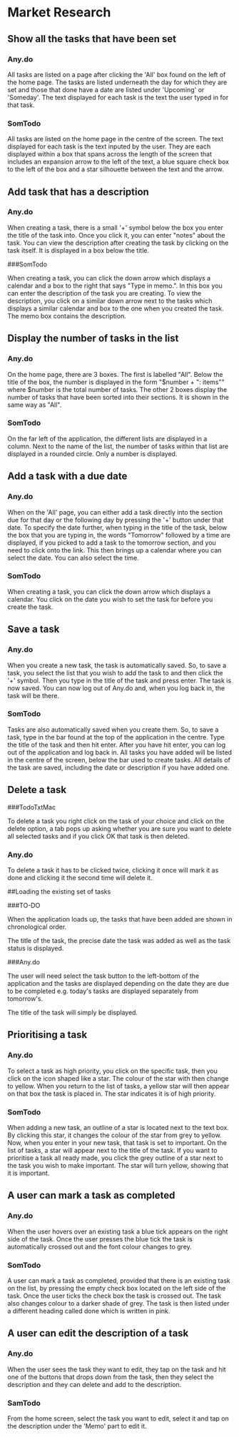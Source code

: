 # Market Research

## Show all the tasks that have been set

### Any.do

All tasks are listed on a page after clicking the 'All' box found on the left of the home page. The tasks are listed underneath the day for which they are set and those that done have a date are listed under 'Upcoming' or 'Someday'. The text displayed for each task is the text the user typed in for that task.

### SomTodo

All tasks are listed on the home page in the centre of the screen. The text displayed for each task is the text inputed by the user. They are each displayed within a box that spans across the length of the screen that includes an expansion arrow to the left of the text, a blue square check box to the left of the box and a star silhouette between the text and the arrow.

## Add task that has a description 

### Any.do

When creating a task, there is a small '+' symbol below the box you enter the title of the task into. Once you click it, you can enter "notes" about the task. You can view the description after creating the task by clicking on the task itself. It is displayed in a box below the title.

###SomTodo

When creating a task, you can click the down arrow which displays a calendar and a box to the right that says "Type in memo.". In this box you can enter the description of the task you are creating. To view the description, you click on a similar down arrow next to the tasks which displays a similar calendar and box to the one when you created the task. The memo box contains the description.

## Display the number of tasks in the list

### Any.do

On the home page, there are 3 boxes. The first is labelled "All". Below the title of the box, the number is displayed in the form "$number + ": items"" where $number is the total number of tasks. The other 2 boxes display the number of tasks that have been sorted into their sections. It is shown in the same way as "All".

### SomTodo

On the far left of the application, the different lists are displayed in a column. Next to the name of the list, the number of tasks within that list are displayed in a rounded circle. Only a number is displayed.

## Add a task with a due date

### Any.do

When on the 'All' page, you can either add a task directly into the section due for that day or the following day by pressing the '+' button under that date. To specify the date further, when typing in the title of the task, below the box that you are typing in, the words "Tomorrow" followed by a time are displayed, if you picked to add a task to the tomorrow section, and you need to click onto the link. This then brings up a calendar where you can select the date. You can also select the time.

### SomTodo

When creating a task, you can click the down arrow which displays a calendar. You click on the date you wish to set the task for before you create the task.

## Save a task

### Any.do 

When you create a new task, the task is automatically saved. So, to save a task, you select the list that you wish to add the task to and then click the '+' symbol. Then you type in the title of the task and press enter. The task is now saved. You can now log out of Any.do and, when you log back in, the task will be there.

### SomTodo

Tasks are also automatically saved when you create them. So, to save a task, type in the bar found at the top of the application in the centre. Type the title of the task and then hit enter. After you have hit enter, you can log out of the application and log back in. All tasks you have added will be listed in the centre of the screen, below the bar used to create tasks. All details of the task are saved, including the date or description if you have added one.

## Delete a task

###TodoTxtMac

To delete a task you right click on the task of your choice and click on the delete option, a tab pops up asking whether you are sure you want to delete all selected tasks and if you click OK that task is then deleted.

### Any.do

To delete a task it has to be clicked twice, clicking it once will mark it as done and clicking it the second time will delete it.

##Loading the existing set of tasks

###TO-DO

When the application loads up, the tasks that have been added are shown in chronological order.

The title  of the task, the precise date the task was added as well as the task status is displayed.

###Any.do

The user will need select the task button to the left-bottom of the application and the tasks are displayed depending on the date they are due to be completed e.g. today's tasks are displayed separately from tomorrow's.

The title of the task will simply be displayed.

## Prioritising a task

### Any.do

To select a task as high priority, you click on the specific task, then you click on the icon shaped like a star. The colour of the star with then change to yellow. When you return to the list of tasks, a yellow star will then appear on that box the task is placed in. The star indicates it is of high priority.

### SomTodo

When adding a new task, an outline of a star is located next to the text box. By clicking this star, it changes the colour of the star from grey to yellow. Now, when you enter in your new task, that task is set to important. On the list of tasks, a star will appear next to the title of the task. If you want to prioritise a task all ready made, you click the grey outline of a star next to the task you wish to make important. The star will turn yellow, showing that it is important.


## A user can mark a task as completed

### Any.do

When the user hovers over an existing task a blue tick appears on the right side of the task. Once the user presses the blue tick the task is automatically crossed out and the font colour changes to grey.

### SomTodo

A user can mark a task as completed, provided that there is an existing task on the list, by pressing the empty check box located on the left side of the task. Once the user ticks the check box the task is crossed out. The task also changes colour to a darker shade of grey. The task is then listed under a different heading called done which is written in pink.

## A user can edit the description of a task

### Any.do 

When the user sees the task they want to edit, they tap on the task and hit one of the buttons that drops down from the task, then they select the description and they can delete and add to the description.

### SamTodo

From the home screen, select the task you want to edit, select it and tap on the description under the 'Memo' part to edit it.

